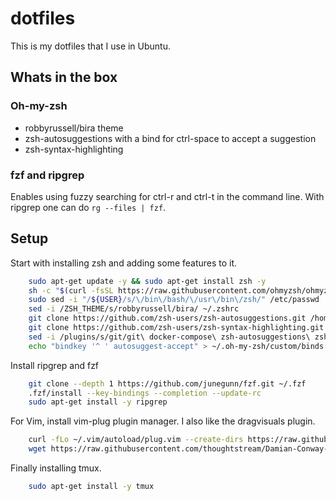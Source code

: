 # dotfiles

This is my dotfiles that I use in Ubuntu.

## Whats in the box

### Oh-my-zsh

- robbyrussell/bira theme
- zsh-autosuggestions with a bind for ctrl-space to accept a suggestion
- zsh-syntax-highlighting

### fzf and ripgrep

Enables using fuzzy searching for ctrl-r and ctrl-t in the command line.
With ripgrep one can do `rg --files | fzf`.

## Setup

Start with installing zsh and adding some features to it.

```bash
    sudo apt-get update -y && sudo apt-get install zsh -y
    sh -c "$(curl -fsSL https://raw.githubusercontent.com/ohmyzsh/ohmyzsh/master/tools/install.sh)" "" --unattended
    sudo sed -i "/${USER}/s/\/bin\/bash/\/usr\/bin\/zsh/" /etc/passwd
    sed -i /ZSH_THEME/s/robbyrussell/bira/ ~/.zshrc
    git clone https://github.com/zsh-users/zsh-autosuggestions.git /home/${USER}/.oh-my-zsh/custom/plugins/zsh-autosuggestions
    git clone https://github.com/zsh-users/zsh-syntax-highlighting.git /home/${USER}/.oh-my-zsh/custom/plugins/zsh-syntax-highlighting
    sed -i /plugins/s/git/git\ docker-compose\ zsh-autosuggestions\ zsh-syntax-highlighting/ ~/.zshrc
    echo "bindkey '^ ' autosuggest-accept" > ~/.oh-my-zsh/custom/binds.zsh
```

Install ripgrep and fzf

```bash
    git clone --depth 1 https://github.com/junegunn/fzf.git ~/.fzf
    .fzf/install --key-bindings --completion --update-rc
    sudo apt-get install -y ripgrep
```

For Vim, install vim-plug plugin manager. I also like the dragvisuals plugin.

```bash
    curl -fLo ~/.vim/autoload/plug.vim --create-dirs https://raw.githubusercontent.com/junegunn/vim-plug/master/plug.vim
    wget https://raw.githubusercontent.com/thoughtstream/Damian-Conway-s-Vim-Setup/master/plugin/dragvisuals.vim -P .vim/plugin
```

Finally installing tmux.

```bash
    sudo apt-get install -y tmux
```

